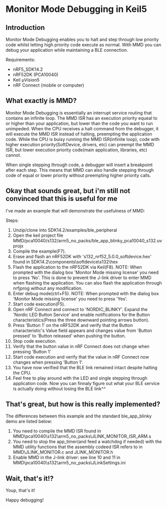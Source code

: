 # Monitor Mode Debugging in Keil5

## Introduction
Monitor Mode Debugging enables you to halt and step through low priority code whilst letting high priority code execute as normal. With MMD you can debug your application while maintaining a BLE connection. 

Requirements:
* nRF5_SDK14.2
* nRF52DK (PCA10040)
* Keil µVision5
* nRF Connect (mobile or computer)


## What exactly is MMD?
Monitor Mode Debugging is essentially an interrupt service routing that contains an infinite loop. The MMD ISR has an execution priority equeal to or higher than your application, but lower than the code you want to run unimpeded. When the CPU receives a halt command from the debugger, it will execute the MMD ISR instead of halting, preempting the application code. While the CPU is buisy running the MMD ISR(infinite loop), code with higher execution priority(SoftDevice, drivers, etc) can preempt the MMD ISR, but lower execution priority code(main application, libraries, etc) cannot.

When single stepping through code, a debugger will insert a breakpoint after each step. This means that MMD can also handle stepping through code of equal or lower priority without preempting higher priority calls. 


## Okay that sounds great, but i'm still not convinced that this is useful for me
I've made an example that will demonstrate the usefulness of MMD:

Steps:
1. Unzip/clone into SDK14.2/examples/ble_peripheral
2. Open the keil project file MMD/pca10040/s132/arm5_no_packs/ble_app_blinky_pca10040_s132.uvprojx 
3. Compile the example(F7).
4. Erase and flash an nRF52DK with 's132_nrf52_5.0.0_softdevice.hex' found in SDK14.2\components\softdevice\s132\hex
5. Flash the application to the nRF52DK via Keil(F8). 
NOTE: When prompted with the dialog box 'Monitor Mode missing license' you need to press 'No'. This is done to prevent the J-link driver to enter MMD when flashing the application. You can also flash the application through nrfjprog without any modification. 
6. Enter debug mode(ctrl+F5).
NOTE: When prompted with the dialog box 'Monitor Mode missing license' you need to press 'Yes'.
7. Start code execution(F5).
8. Open nRF Connect and connect to 'NORDIC_BLINKY'. Expand the 'Nordic LED Button Service' and enable notifications for the Button characteristics(Press the three downward pointing arrows button).
9. Press 'Button 1' on the nRF52DK and verify that the Button characteristic's Value field appears and changes value from 'Button pressed' to 'Button released' when pushing the button.
10. Stop code execution.
11. Verify that the button value in nRF Connect does not change when pressing 'Button 1'
12. Start code execution and verify that the value in nRF Connect now changes when pressing 'Button 1'. 
13. You have now verified that the BLE link remained intact despite halting the CPU. 
14. Feel free to play around with the LED and single stepping through application code. Now you can finnaly figure out what your BLE service is actually doing without losing the BLE link^^


## That's great, but how is this really implemented?
The differences between this example and the standard ble_app_blinky demo are listed below:
1. You need to compile the MMD ISR found in MMD\pca10040\s132\arm5_no_packs\JLINK_MONITOR_ISR_ARM.s
2. You need to stop the app_timer(and feed a watchdog if needed) with the MMD utility functions that the assembly codeed ISR refers to in MMD\JLINK_MONITOR.c and JLINK_MONITOR.h
3. Enable MMD in the J-link driver: see line 10 and 11 in MMD\pca10040\s132\arm5_no_packs\JLinkSettings.ini

## Wait, that's it!?
Youp, that's it!

Happy debugging!

